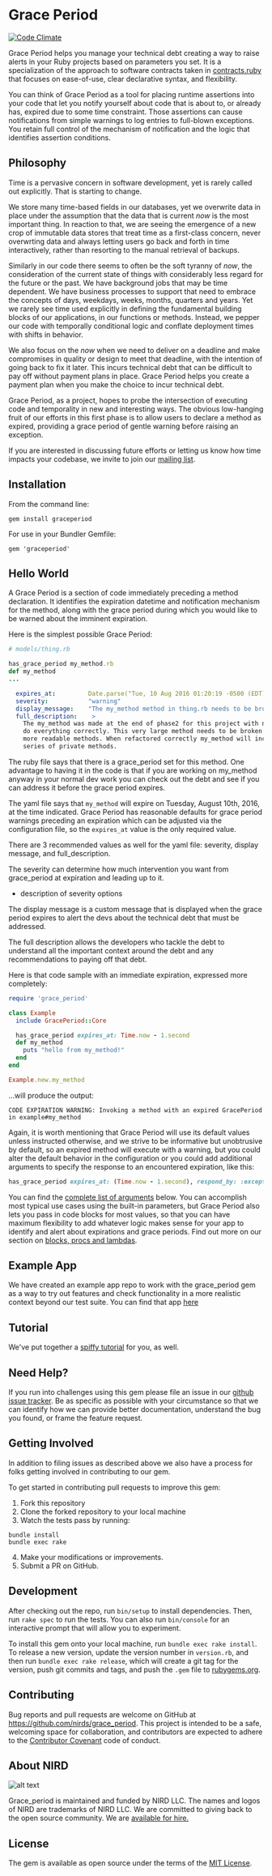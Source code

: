 # Grace Period
[![Code Climate](https://codeclimate.com/github/nirds/grace_period/badges/gpa.svg)](https://codeclimate.com/github/nirds/grace_period)

Grace Period helps you manage your technical debt creating a way to raise alerts in your Ruby projects based on parameters you set. It is a specialization of the approach to software contracts taken in [contracts.ruby](https://github.com/egonSchiele/contracts.ruby) that focuses on ease-of-use, clear declarative syntax, and flexibility.

You can think of Grace Period as a tool for placing runtime assertions into your code that let you notify yourself about code that is about to, or already has, expired due to some time constraint. Those assertions can cause notifications from simple warnings to log entries to full-blown exceptions. You retain full control of the mechanism of notification and the logic that identifies assertion conditions.
## Philosophy
Time is a pervasive concern in software development, yet is rarely called out explicitly. That is starting to change.

 We store many time-based fields in our databases, yet we overwrite data in place under the assumption that the data that is current *now* is the most important thing. In reaction to that, we are seeing the emergence of a new crop of immutable data stores that treat time as a first-class concern, never overwrting data and always letting users go back and forth in time interactively, rather than resorting to the manual retrieval of backups.

Similarly in our code there seems to often be the soft tyranny of *now*, the consideration of the current state of things with considerably less regard for the future or the past. We have background jobs that may be time dependent. We have business processes to support that need to embrace the concepts of days, weekdays, weeks, months, quarters and years. Yet we rarely see time used explicitly in defining the fundamental building blocks of our applications, in our functions or methods. Instead, we pepper our code with temporally conditional logic and conflate deployment times with shifts in behavior.

We also focus on the *now* when we need to deliver on a deadline and make compromises in quality or design to meet that deadline, with the intention of going back to fix it later. This incurs technical debt that can be difficult to pay off without payment plans in place. Grace Period helps you create a payment plan when you make the choice to incur technical debt.

Grace Period, as a project, hopes to probe the intersection of executing code and temporality in new and interesting ways. The obvious low-hanging fruit of our efforts in this first phase is to allow users to declare a method as expired, providing a grace period of gentle warning before raising an exception.

If you are interested in discussing future efforts or letting us know how time impacts your codebase, we invite to join our [mailing list]('#').
## Installation

From the command line:

    gem install graceperiod

For use in your Bundler Gemfile:

    gem 'graceperiod'

## Hello World

A Grace Period is a section of code immediately preceding a method declaration. It identifies the expiration datetime and notification mechanism for the method, along with the grace period during which you would like to be warned about the imminent expiration.

Here is the simplest possible Grace Period:

```ruby
# models/thing.rb

has_grace_period my_method.rb
def my_method
...
```

```yaml
  expires_at:         Date.parse("Tue, 10 Aug 2016 01:20:19 -0500 (EDT)")
  severity:           "warning"
  display_message:    "The my_method method in thing.rb needs to be broken out."
  full_description:    >
    The my_method was made at the end of phase2 for this project with not enough time to
    do everything correctly. This very large method needs to be broken up into smaller
    more readable methods. When refactored correctly my_method will include just call a
    series of private methods.
```
The ruby file says that there is a grace_period set for this method. One advantage to having it in the code is that if you are working on my_method anyway in your normal dev work you can check out the debt and see if you can address it before the grace period expires.

The yaml file says that `my_method` will expire on Tuesday, August 10th, 2016, at the time indicated. Grace Period has reasonable defaults for grace period warnings preceding an expiration which can be adjusted via the configuration file, so the `expires_at` value is the only required value.

There are 3 recommended values as well for the yaml file: severity, display message, and full_description.

The severity can determine how much intervention you want from grace_period at expiration and leading up to it.
- description of severity options

The display message is a custom message that is displayed when the grace period expires to alert the devs about the technical debt that must be addressed.

The full description allows the developers who tackle the debt to understand all the important context around the debt and any recommendations to paying off that debt.

Here is that code sample with an immediate expiration, expressed more completely:

```ruby
require 'grace_period'

class Example
  include GracePeriod::Core

  has_grace_period expires_at: Time.now - 1.second
  def my_method
    puts "hello from my_method!"
  end
end

Example.new.my_method
```
...will produce the output:
```
CODE EXPIRATION WARNING: Invoking a method with an expired GracePeriod in example#my_method
```
Again, it is worth mentioning that Grace Period will use its default values unless instructed otherwise, and we strive to be informative but unobtrusive by default, so an expired method will execute with a warning, but you could alter the default behavior in the configuration or you could add additional arguments to specify the response to an encountered expiration, like this:
```ruby
has_grace_period expires_at: (Time.now - 1.second), respond_by: :exception
```
You can find the [complete list of arguments]('#') below. You can accomplish most typical use cases using the built-in parameters, but Grace Period also lets you pass in code blocks for most values, so that you can have maximum flexibility to add whatever logic makes sense for your app to identify and alert about expirations and grace periods. Find out more on our section on [blocks, procs and lambdas]('#').

## Example App

We have created an example app repo to work with the grace_period gem as a way to try out features and check functionality in a more realistic context beyond our test suite. You can find that app [here](https://github.com/nirds/nird_example_app)

## Tutorial

We've put together a [spiffy tutorial]('#') for you, as well.

## Need Help?
If you run into challenges using this gem please file an issue in our [github issue tracker](https://github.com/nirds/grace_period/issues). Be as specific as possible with your circumstance so that we can identify how we can provide better documentation, understand the bug you found, or frame the feature request.

## Getting Involved

In addition to filing issues as described above we also have a process for folks getting involved in contributing to our gem.

To get started in contributing pull requests to improve this gem:

1. Fork this repository
2. Clone the forked repository to your local machine
3. Watch the tests pass by running:

```
bundle install
bundle exec rake
```
4. Make your modifications or improvements.
5. Submit a PR on GitHub.

## Development

After checking out the repo, run `bin/setup` to install dependencies. Then, run `rake spec` to run the tests. You can also run `bin/console` for an interactive prompt that will allow you to experiment.

To install this gem onto your local machine, run `bundle exec rake install`. To release a new version, update the version number in `version.rb`, and then run `bundle exec rake release`, which will create a git tag for the version, push git commits and tags, and push the `.gem` file to [rubygems.org](https://rubygems.org).

## Contributing

Bug reports and pull requests are welcome on GitHub at https://github.com/nirds/grace_period. This project is intended to be a safe, welcoming space for collaboration, and contributors are expected to adhere to the [Contributor Covenant](contributor-covenant.org) code of conduct.


## About NIRD


![alt text](https://s3-us-west-2.amazonaws.com/nirdmarketingassets/nird_logo_centered.png "Northwest Independent Ruby Development")


Grace_period is maintained and funded by NIRD LLC. The names and logos of NIRD are trademarks of NIRD LLC.
We are committed to giving back to the open source community. We are [available for hire.](http://www.nird.us/?utm_source=github)


## License

The gem is available as open source under the terms of the [MIT License](http://opensource.org/licenses/MIT).
